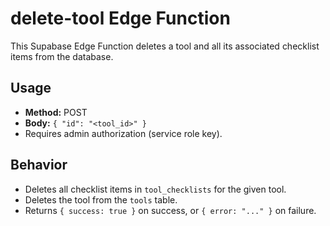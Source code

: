 # delete-tool Edge Function

This Supabase Edge Function deletes a tool and all its associated checklist items from the database.

## Usage
- **Method:** POST
- **Body:** `{ "id": "<tool_id>" }`
- Requires admin authorization (service role key).

## Behavior
- Deletes all checklist items in `tool_checklists` for the given tool.
- Deletes the tool from the `tools` table.
- Returns `{ success: true }` on success, or `{ error: "..." }` on failure. 